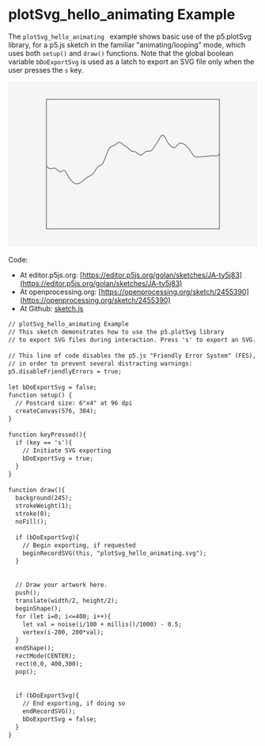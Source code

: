 # plotSvg_hello_animating Example

The `plotSvg_hello_animating ` example shows basic use of the p5.plotSvg library, for a p5.js sketch in the familiar "animating/looping" mode, which uses both `setup()` and `draw()` functions. Note that the global boolean variable `bDoExportSvg` is used as a latch to export an SVG file only when the user presses the `s` key. 

![plotSvg_hello_animating.png](plotSvg_hello_animating.png)

Code: 

* At editor.p5js.org: [https://editor.p5js.org/golan/sketches/JA-ty5j83](https://editor.p5js.org/golan/sketches/JA-ty5j83)
* At openprocessing.org: [https://openprocessing.org/sketch/2455390](https://openprocessing.org/sketch/2455390)
* At Github: [sketch.js](https://raw.githubusercontent.com/golanlevin/p5.plotSvg/refs/heads/main/examples/plotSvg_hello_animating/sketch.js)


```
// plotSvg_hello_animating Example
// This sketch demonstrates how to use the p5.plotSvg library 
// to export SVG files during interaction. Press 's' to export an SVG. 

// This line of code disables the p5.js "Friendly Error System" (FES), 
// in order to prevent several distracting warnings:
p5.disableFriendlyErrors = true; 

let bDoExportSvg = false; 
function setup() {
  // Postcard size: 6"x4" at 96 dpi
  createCanvas(576, 384); 
}

function keyPressed(){
  if (key == 's'){
    // Initiate SVG exporting
    bDoExportSvg = true; 
  }
}

function draw(){
  background(245); 
  strokeWeight(1);
  stroke(0);
  noFill();
  
  if (bDoExportSvg){
    // Begin exporting, if requested
    beginRecordSVG(this, "plotSvg_hello_animating.svg");
  }

  
  // Draw your artwork here.
  push(); 
  translate(width/2, height/2); 
  beginShape(); 
  for (let i=0; i<=400; i++){
    let val = noise(i/100 + millis()/1000) - 0.5; 
    vertex(i-200, 200*val); 
  }
  endShape(); 
  rectMode(CENTER); 
  rect(0,0, 400,300); 
  pop(); 
  

  if (bDoExportSvg){
    // End exporting, if doing so
    endRecordSVG();
    bDoExportSvg = false;
  }
}
```
